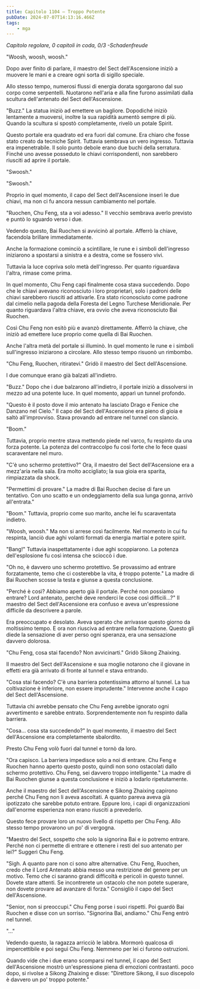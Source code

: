 ```yaml
---
title: Capitolo 1104 – Troppo Potente
pubDate: 2024-07-07T14:13:16.466Z
tags:
    - mga
---
```



<em>Capitolo regolare,
0 capitoli in coda, 0/3
-Schadenfreude</em>


"Woosh, woosh, woosh."


Dopo aver finito di parlare, il maestro del Sect dell'Ascensione iniziò a muovere le mani e a creare ogni sorta di sigillo speciale.


Allo stesso tempo, numerosi flussi di energia dorata sgorgarono dal suo corpo come serpentelli. Nuotarono nell'aria e alla fine furono assimilati dalla scultura dell'antenato del Sect dell'Ascensione.


"Buzz." La statua iniziò ad emettere un bagliore. Dopodiché iniziò lentamente a muoversi, inoltre la sua rapidità aumentò sempre di più. Quando la scultura si spostò completamente, rivelò un potale Spirit.


Questo portale era quadrato ed era fuori dal comune. Era chiaro che fosse stato creato da tecniche Spirit. Tuttavia sembrava un vero ingresso.
Tuttavia era impenetrabile. Il solo punto debole erano due buchi della serratura. Finché uno avesse posseduto le chiavi corrispondenti, non sarebbero riusciti ad aprire il portale.


"Swoosh."


"Swoosh."


Proprio in quel momento, il capo del Sect dell'Ascensione inserì le due chiavi, ma non ci fu ancora nessun cambiamento nel portale.


"Ruochen, Chu Feng, sta a voi adesso." Il vecchio sembrava averlo previsto e puntò lo sguardo verso i due.


Vedendo questo, Bai Ruochen si avvicinò al portale. Afferrò la chiave, facendola brillare immediatamente.


Anche la formazione cominciò a scintillare, le rune e i simboli dell'ingresso iniziarono a spostarsi a sinistra e a destra, come se fossero vivi.


Tuttavia la luce copriva solo metà dell'ingresso. Per quanto riguardava l'altra, rimase come prima.


In quel momento, Chu Feng capì finalmente cosa stava succedendo. Dopo che le chiavi avevano riconosciuto i loro proprietari, solo i padroni delle chiavi sarebbero riusciti ad attivarle. Era stato riconosciuto come padrone dal cimelio nella pagoda della Foresta del Legno Turchese Meridionale. Per quanto riguardava l'altra chiave, era ovvio che aveva riconosciuto Bai Ruochen.


Così Chu Feng non esitò più e avanzò direttamente. Afferrò la chiave, che iniziò ad emettere luce proprio come quella di Bai Ruochen.


Anche l'altra metà del portale si illuminò. In quel momento le rune e i simboli sull'ingresso iniziarono a circolare. Allo stesso tempo risuonò un rimbombo.


"Chu Feng, Ruochen, ritiratevi." Gridò il maestro del Sect dell'Ascensione.


I due comunque erano già balzati all'indietro.


"Buzz." Dopo che i due balzarono all'indietro, il portale iniziò a dissolversi in mezzo ad una potente luce. In quel momento, apparì un tunnel profondo.


"Questo è il posto dove il mio antenato ha lasciato Drago e Fenice che Danzano nel Cielo." Il capo del Sect dell'Ascensione era pieno di gioia e saltò all'improvviso. Stava provando ad entrare nel tunnel con slancio.


"Boom."


Tuttavia, proprio mentre stava mettendo piede nel varco, fu respinto da una forza potente. La potenza del contraccolpo fu così forte che lo fece quasi scaraventare nel muro.


"C'è uno schermo protettivo?" Ora, il maestro del Sect dell'Ascensione era a mezz'aria nella sala. Era molto accigliato; la sua gioia era sparita, rimpiazzata da shock.


"Permettimi di provare." La madre di Bai Ruochen decise di fare un tentativo. Con uno scatto e un ondeggiamento della sua lunga gonna, arrivò all'entrata."


"Boom." Tuttavia, proprio come suo marito, anche lei fu scaraventata indietro.


"Woosh, woosh." Ma non si arrese così facilmente. Nel momento in cui fu respinta, lanciò due aghi volanti formati da energia martial e potere spirit.


"Bang!" Tuttavia inaspettatamente i due aghi scoppiarono. La potenza dell'esplosione fu così intensa che scioccò i due.


"Oh no, è davvero uno schermo protettivo. Se provassimo ad entrare forzatamente, temo che ci costerebbe la vita, è troppo potente." La madre di Bai Ruochen scosse la testa e giunse a questa conclusione.


"Perché è così? Abbiamo aperto già il portale. Perché non possiamo entrare? Lord antenato, perché deve renderci le cose così difficili...?" Il maestro del Sect dell'Ascensione era confuso e aveva un'espressione difficile da descrivere a parole.


Era preoccupato e desolato. Aveva sperato che arrivasse questo giorno da moltissimo tempo. E ora non riusciva ad entrare nella formazione. Questo gli diede la sensazione di aver perso ogni speranza, era una sensazione davvero dolorosa.


"Chu Feng, cosa stai facendo? Non avvicinarti." Gridò Sikong Zhaixing.


Il maestro del Sect dell'Ascensione e sua moglie notarono che il giovane in effetti era già arrivato di fronte al tunnel e stava entrando.


"Cosa stai facendo? C'è una barriera potentissima attorno al tunnel. La tua coltivazione è inferiore, non essere imprudente." Intervenne anche il capo del Sect dell'Ascensione.


Tuttavia chi avrebbe pensato che Chu Feng avrebbe ignorato ogni avvertimento e sarebbe entrato. Sorprendentemente non fu respinto dalla barriera.


"Cosa... cosa sta succedendo?" In quel momento, il maestro del Sect dell'Ascensione era completamente sbalordito.


Presto Chu Feng volò fuori dal tunnel e tornò da loro.


"Ora capisco. La barriera impedisce solo a noi di entrare. Chu Feng e Ruochen hanno aperto questo posto, quindi non sono ostacolati dallo schermo protettivo. Chu Feng, sei davvero troppo intelligente." La madre di Bai Ruochen giunse a questa conclusione e iniziò a lodarlo ripetutamente.


Anche il maestro del Sect dell'Ascensione e Sikong Zhaixing capirono perché Chu Feng non li aveva ascoltati. A quanto pareva aveva già ipotizzato che sarebbe potuto entrare. Eppure loro, i capi di organizzazioni dall'enorme esperienza non erano riusciti a prevederlo.


Questo fece provare loro un nuovo livello di rispetto per Chu Feng. Allo stesso tempo provarono un po' di vergogna.


"Maestro del Sect, sospetto che solo la signorina Bai e io potremo entrare. Perché non ci permette di entrare e ottenere i resti del suo antenato per lei?" Suggerì Chu Feng.


"Sigh. A quanto pare non ci sono altre alternative. Chu Feng, Ruochen, credo che il Lord Antenato abbia messo una restrizione del genere per un motivo. Temo che ci saranno grandi difficoltà e pericoli in questo tunnel. Dovete stare attenti. Se incontrerete un ostacolo che non potete superare, non dovete provare ad avanzare di forza." Consigliò il capo del Sect dell'Ascensione.


"Senior, non si preoccupi." Chu Feng porse i suoi rispetti. Poi guardò Bai Ruochen e disse con un sorriso. "Signorina Bai, andiamo." Chu Feng entrò nel tunnel.


"..."


Vedendo questo, la ragazza arricciò le labbra. Mormorò qualcosa di impercettibile e poi seguì Chu Feng. Nemmeno per lei ci furono ostruzioni.


Quando vide che i due erano scomparsi nel tunnel, il capo del Sect dell'Ascensione mostrò un'espressione piena di emozioni contrastanti. poco dopo, si rivolse a Sikong Zhaixing e disse: "Direttore Sikong, il suo discepolo è davvero un po' troppo potente."
                                


                                



